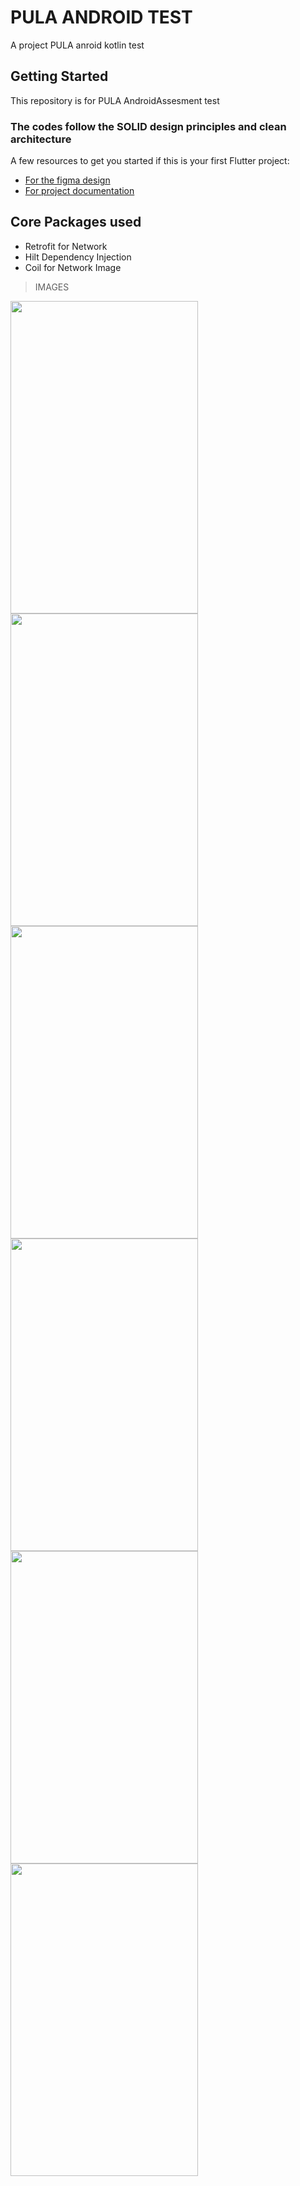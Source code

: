 # PULA ANDROID TEST

A project PULA anroid kotlin test

## Getting Started

This repository is for PULA AndroidAssesment test

### The codes follow the SOLID design principles and clean architecture

A few resources to get you started if this is your first Flutter project:

- [For the figma design](https://www.figma.com/file/CoTZrBbpoLJb6uKuBHbxHt/PULA-INVEST?node-id=0%3A1&t=jArgLh2sFoW6231L-1)
- [For project documentation](https://flutter.dev/docs/cookbook)

## Core Packages used
- Retrofit for Network
- Hilt Dependency Injection 
- Coil for Network Image


<!-- > To run the code run command below:
```
flutter pub get
flutter packages pub run build_runner build
flutter run
``` -->

<!-- > To run the the test run:
```
flutter test
``` -->
> IMAGES
<p float="left">
<img src="https://raw.githubusercontent.com/abiodundotdev/icecommercialpowertest/main/docimg/dashboard.png?raw=true"  width= "300px" height ="500px" /> <img src="https://raw.githubusercontent.com/abiodundotdev/icecommercialpowertest/master/docimg/cart.png?raw=true" width= "300px" height ="500px"  /> 
<img src="https://raw.githubusercontent.com/abiodundotdev/icecommercialpowertest/main/docimg/dashboard.png?raw=true"  width= "300px" height ="500px" />
 <img src="https://raw.githubusercontent.com/abiodundotdev/icecommercialpowertest/main/docimg/cart.png?raw=true" width= "300px" height ="500px" />
<img src="https://raw.githubusercontent.com/abiodundotdev/icecommercialpowertest/main/docimg/login.png?raw=true" width= "300px" height ="500px" />
<img src="https://raw.githubusercontent.com/abiodundotdev/icecommercialpowertest/main/docimg/register.png?raw=true" width= "300px" height ="500px" />
</p>


